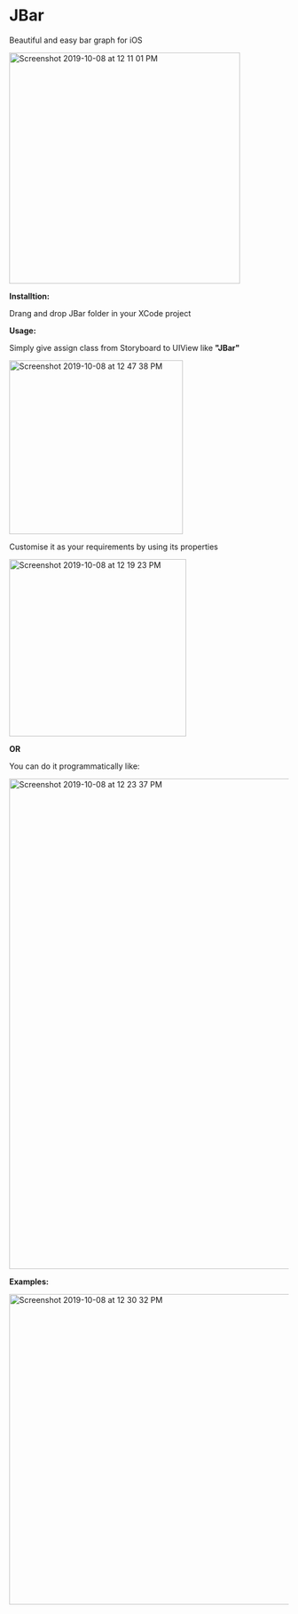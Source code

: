 # JBar

Beautiful and easy bar graph for iOS


<img width="416" alt="Screenshot 2019-10-08 at 12 11 01 PM" src="https://user-images.githubusercontent.com/16849127/66367906-d226cd00-e9c8-11e9-8ee3-e89ad22f768b.png">


**Installtion:**


 Drang and drop JBar folder in your XCode project
 
**Usage:**


Simply give assign class from Storyboard to UIView like **"JBar"**

<img width="313" alt="Screenshot 2019-10-08 at 12 47 38 PM" src="https://user-images.githubusercontent.com/16849127/66368188-da333c80-e9c9-11e9-9270-7e23025be915.png">

Customise it as your requirements by using its properties


<img width="319" alt="Screenshot 2019-10-08 at 12 19 23 PM" src="https://user-images.githubusercontent.com/16849127/66368245-1a92ba80-e9ca-11e9-9541-d4ae84489c58.png">

 **OR**
  
  You can do it programmatically like:


<img width="883" alt="Screenshot 2019-10-08 at 12 23 37 PM" src="https://user-images.githubusercontent.com/16849127/66368293-4dd54980-e9ca-11e9-81e5-7e2adc8b3101.png">

**Examples:**


<img width="559" alt="Screenshot 2019-10-08 at 12 30 32 PM" src="https://user-images.githubusercontent.com/16849127/66368338-81b06f00-e9ca-11e9-952e-14f0f9ce40cf.png">
